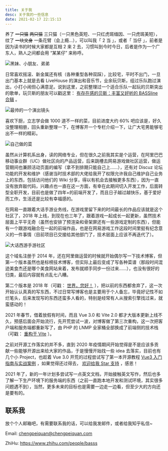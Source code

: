 ```yaml
---
title: 关于我
desc: 关于我的一些信息
date: 2021-02-17 22:15:13
---
```


养了 ~~一只猫~~ ~~两只猫~~ 三只猫（一只黑色英短、一只红虎斑缅因、一只虎斑美短），纹了 ~~一块文身~~ 一条花臂（会上瘾…），可以叫我「 2 当 」，或者「 当仔 」，前者是因为读书的时候大家都是互相 2 来 2 去，习惯叫到今时今日，后者是作为一个广东人，熟人之间都会用 “某某仔” 来称呼。

![黑妹、小朋友、弟弟](https://cdn.chengpeiquan.com/img/2021/02/20210218211229.jpg?x-oss-process=image/interlace,1)

日常喜欢摇滚、新金属还有核（各种重型各种双踩），比较宅，平时不出门，一旦出门基本上就是去看 LiveHouse 的演出和音乐节，业余玩贝斯，组过乐队跑过演出，小打小闹但心满意足。说到这里，之前整理过一个适合乐队一起玩的贝斯突出的歌单，玩贝斯的朋友可以戳这里： [有存在感的贝斯：丰富又好听的 BASSline 合辑](https://music.163.com/#/playlist?id=443717710) 。

![最帅的一个演出镜头](https://cdn.chengpeiquan.com/img/2021/02/20210218205909.jpg?x-oss-process=image/interlace,1)

喜欢下厨，立志学会做 1000 道不一样的菜，目前进度大约 60% 吧应该是，好久没整理相册，回头重新整理一下，在博客开一个专栏介绍一下，让广大宅男能够宅出不一样的精彩。

![自己做的菜](https://cdn.chengpeiquan.com/img/2021/02/20210218210634.jpg?x-oss-process=image/interlace,1)

虽然从计算机系出身，读的网络专业，但在很久之前我其实是个运营，在阿里巴巴移动事业群（UC）做社区向的产品运营，后来跳槽去网易游戏做社区运营，做运营期间也兼顾活动页面的编写（拿不到排期只能自己上……），还有对 Discuz 论坛功能的开发和维护（感谢当时技术部的大佬给我开了权限允许我自己维护自己业务上的东西，包括访问他们的 Wiki 分享，得以有机会去接触更多东西），因为一直没有放弃敲代码，兴趣点也一直在这一方面，有幸在此期间切入开发工作，后面转型全职开发，目前也是做了四年+的前端开发了，而且日子越过越快乐，基于爱好而工作，生活还是比较有幸福感的。

在网易一直跟着大话手游业务线，在游戏里留下来的时间最长的作品应该就是这个社区了，2018 年上线，到现在也三年了，跟着游戏一起成长一起更新，虽然技术层面上平平无奇（虽然也安排了预渲染和骨架屏还有一些游戏定制的东西），但能有一个跟游戏融合在一起的前端作品，也是在网易游戏工作这段时间里挺有纪念意义的一件事情（目前项目已交接给其他部门了，技术层面上应该不再迭代了）。

![大话西游手游社区](https://cdn.chengpeiquan.com/img/2021/02/20210219221548.jpg?x-oss-process=image/interlace,1)

这个域名注册于 2014 年，还在阿里做运营的时候就开始偶尔写一下技术博客，但第一个版本虽然也是标榜技术博客，但实际上最后变成了写各种菜谱（那段时间混迹美食杰还是哪个美食网站来着，发布就顺手同步一份过来……），也没有很好的归类，最后内容就有点乱七八糟。

第二个版本是 2018 年（可戳： [世界，您好！](https://chengpeiquan.com/article/hello-world) ），把以前的东西都舍弃了，这一次开始认认真真的写东西，不过日常写博客也是主要用于个人备忘，毕竟好记性不如烂笔头，后来发现写的东西还蛮多人看的，特别是经常有人从搜索引擎找过来，就蛮感动的！

2021 年春节，借着放假有时间，而且 Vue 3.0 和 Vite 2.0 都才大版本更新上线不久，预感后面会开始流行，先开荒尝试一波，对博客做了第三次重构，这一次把客户端和服务端都重新写了，由 PHP 的 LNMP 全家桶全部换成了前端侧的技术栈（可戳： [重构于 Vite](https://chengpeiquan.com/article/rewrite-in-vite) ）。

之前对开源工作落实的并不多，直到 2020 年疫情期间开始觉得是不是应该多贡献一些能够开源出来给大家的作品，于是慢慢开始找一些 idea 去落实，目前也有几个小 Project，也趁着 Vue 3.0 开荒的过程尝试写了第一本开源教程 [Vue3 入门指南与实战案例](https://vue3.chengpeiquan.com/) ，如果觉得还过得去， [欢迎给我 Star 支持](https://github.com/chengpeiquan/learning-vue3) ，感恩！

2021 年了，新的一年计划多尝试写一点英文文档，开始接触英文写作，然后也多了解一下生产环境下的服务端的东西（之前一直跑本地开发和测试环境，其实很多问题遇不到），当然，更多未来的目标也是需要一边走一边看，但至少大的方向还是要有的。

## 联系我

放个个人邮箱吧，有需要联系我的话，可以给我发邮件，或者给我知乎私信~

Email: chengpeiquan@chengpeiquan.com

ZhiHu: https://www.zhihu.com/people/basss
